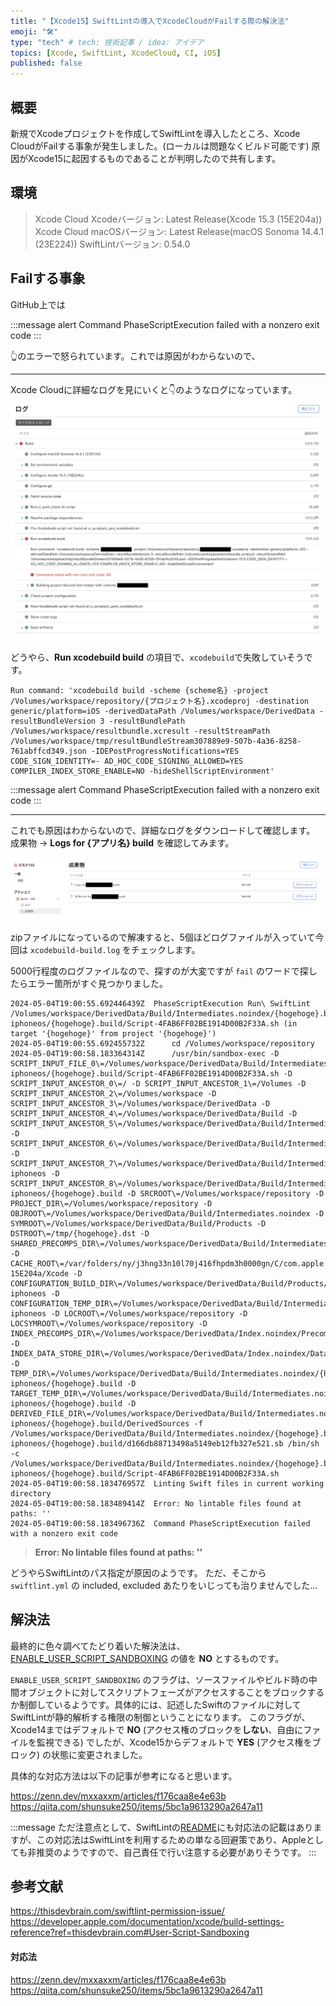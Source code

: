 ```yaml
---
title: "【Xcode15】SwiftLintの導入でXcodeCloudがFailする際の解決法"
emoji: "🛠️"
type: "tech" # tech: 技術記事 / idea: アイデア
topics: [Xcode, SwiftLint, XcodeCloud, CI, iOS]
published: false
---
```


## 概要

新規でXcodeプロジェクトを作成してSwiftLintを導入したところ、Xcode CloudがFailする事象が発生しました。(ローカルは問題なくビルド可能です)
原因がXcode15に起因するものであることが判明したので共有します。

## 環境

> Xcode Cloud Xcodeバージョン: Latest Release(Xcode 15.3 (15E204a))
> Xcode Cloud macOSバージョン: Latest Release(macOS Sonoma 14.4.1 (23E224))
> SwiftLintバージョン: 0.54.0

## Failする事象

GitHub上では

:::message alert
Command PhaseScriptExecution failed with a nonzero exit code
:::

👆のエラーで怒られています。これでは原因がわからないので、

-----

Xcode Cloudに詳細なログを見にいくと👇のようなログになっています。
![xcodecloud-log](https://raw.githubusercontent.com/mrs1669/zenn-article/main/Resources/Images/20240505_swiftlint-xcode15/xcodecloud-log.png)

どうやら、**Run xcodebuild build** の項目で、`xcodebuild`で失敗していそうです。

``` shell: Xcode Cloud Failコマンド
Run command: 'xcodebuild build -scheme {scheme名} -project /Volumes/workspace/repository/{プロジェクト名}.xcodeproj -destination generic/platform=iOS -derivedDataPath /Volumes/workspace/DerivedData -resultBundleVersion 3 -resultBundlePath /Volumes/workspace/resultbundle.xcresult -resultStreamPath /Volumes/workspace/tmp/resultBundleStream307889e9-507b-4a36-8258-761abffcd349.json -IDEPostProgressNotifications=YES CODE_SIGN_IDENTITY=- AD_HOC_CODE_SIGNING_ALLOWED=YES COMPILER_INDEX_STORE_ENABLE=NO -hideShellScriptEnvironment'
```

:::message alert
Command PhaseScriptExecution failed with a nonzero exit code
:::

-----

これでも原因はわからないので、詳細なログをダウンロードして確認します。
成果物 -> **Logs for {アプリ名} build** を確認してみます。

![XcodeCloud詳細ログ](https://raw.githubusercontent.com/mrs1669/zenn-article/main/Resources/Images/20240505_swiftlint-xcode15/xcodecloud-artifact.png)

zipファイルになっているので解凍すると、5個ほどログファイルが入っていて今回は `xcodebuild-build.log` をチェックします。

5000行程度のログファイルなので、探すのが大変ですが `fail` のワードで探したらエラー箇所がすぐ見つかりました。

``` shell: Xcode Cloud ログ
2024-05-04T19:00:55.692446439Z	PhaseScriptExecution Run\ SwiftLint /Volumes/workspace/DerivedData/Build/Intermediates.noindex/{hogehoge}.build/Debug-iphoneos/{hogehoge}.build/Script-4FAB6FF02BE1914D00B2F33A.sh (in target '{hogehoge}' from project '{hogehoge}')
2024-05-04T19:00:55.692455732Z	    cd /Volumes/workspace/repository
2024-05-04T19:00:58.183364314Z	    /usr/bin/sandbox-exec -D SCRIPT_INPUT_FILE_0\=/Volumes/workspace/DerivedData/Build/Intermediates.noindex/{hogehoge}.build/Debug-iphoneos/{hogehoge}.build/Script-4FAB6FF02BE1914D00B2F33A.sh -D SCRIPT_INPUT_ANCESTOR_0\=/ -D SCRIPT_INPUT_ANCESTOR_1\=/Volumes -D SCRIPT_INPUT_ANCESTOR_2\=/Volumes/workspace -D SCRIPT_INPUT_ANCESTOR_3\=/Volumes/workspace/DerivedData -D SCRIPT_INPUT_ANCESTOR_4\=/Volumes/workspace/DerivedData/Build -D SCRIPT_INPUT_ANCESTOR_5\=/Volumes/workspace/DerivedData/Build/Intermediates.noindex -D SCRIPT_INPUT_ANCESTOR_6\=/Volumes/workspace/DerivedData/Build/Intermediates.noindex/{hogehoge}.build -D SCRIPT_INPUT_ANCESTOR_7\=/Volumes/workspace/DerivedData/Build/Intermediates.noindex/{hogehoge}.build/Debug-iphoneos -D SCRIPT_INPUT_ANCESTOR_8\=/Volumes/workspace/DerivedData/Build/Intermediates.noindex/{hogehoge}.build/Debug-iphoneos/{hogehoge}.build -D SRCROOT\=/Volumes/workspace/repository -D PROJECT_DIR\=/Volumes/workspace/repository -D OBJROOT\=/Volumes/workspace/DerivedData/Build/Intermediates.noindex -D SYMROOT\=/Volumes/workspace/DerivedData/Build/Products -D DSTROOT\=/tmp/{hogehoge}.dst -D SHARED_PRECOMPS_DIR\=/Volumes/workspace/DerivedData/Build/Intermediates.noindex/PrecompiledHeaders -D CACHE_ROOT\=/var/folders/ny/j3hng33n10l70j416fhpdm3h0000gn/C/com.apple.DeveloperTools/15.3-15E204a/Xcode -D CONFIGURATION_BUILD_DIR\=/Volumes/workspace/DerivedData/Build/Products/Debug-iphoneos -D CONFIGURATION_TEMP_DIR\=/Volumes/workspace/DerivedData/Build/Intermediates.noindex/{hogehoge}.build/Debug-iphoneos -D LOCROOT\=/Volumes/workspace/repository -D LOCSYMROOT\=/Volumes/workspace/repository -D INDEX_PRECOMPS_DIR\=/Volumes/workspace/DerivedData/Index.noindex/PrecompiledHeaders -D INDEX_DATA_STORE_DIR\=/Volumes/workspace/DerivedData/Index.noindex/DataStore -D TEMP_DIR\=/Volumes/workspace/DerivedData/Build/Intermediates.noindex/{hogehoge}.build/Debug-iphoneos/{hogehoge}.build -D TARGET_TEMP_DIR\=/Volumes/workspace/DerivedData/Build/Intermediates.noindex/{hogehoge}.build/Debug-iphoneos/{hogehoge}.build -D DERIVED_FILE_DIR\=/Volumes/workspace/DerivedData/Build/Intermediates.noindex/{hogehoge}.build/Debug-iphoneos/{hogehoge}.build/DerivedSources -f /Volumes/workspace/DerivedData/Build/Intermediates.noindex/{hogehoge}.build/Debug-iphoneos/{hogehoge}.build/d166db88713498a5149eb12fb327e521.sb /bin/sh -c /Volumes/workspace/DerivedData/Build/Intermediates.noindex/{hogehoge}.build/Debug-iphoneos/{hogehoge}.build/Script-4FAB6FF02BE1914D00B2F33A.sh
2024-05-04T19:00:58.183476957Z	Linting Swift files in current working directory
2024-05-04T19:00:58.183489414Z	Error: No lintable files found at paths: ''
2024-05-04T19:00:58.183496736Z	Command PhaseScriptExecution failed with a nonzero exit code
```

> **Error: No lintable files found at paths: ''**

どうやらSwiftLintのパス指定が原因のようです。
ただ、そこから `swiftlint.yml` の included, excluded あたりをいじっても治りませんでした...

## 解決法

最終的に色々調べてたどり着いた解決法は、[ENABLE_USER_SCRIPT_SANDBOXING](https://developer.apple.com/documentation/xcode/build-settings-reference?ref=thisdevbrain.com#User-Script-Sandboxing) の値を **NO** とするものです。

`ENABLE_USER_SCRIPT_SANDBOXING` のフラグは、ソースファイルやビルド時の中間オブジェクトに対してスクリプトフェーズがアクセスすることをブロックするか制御しているようです。具体的には、記述したSwiftのファイルに対してSwiftLintが静的解析する権限の制御ということになります。
このフラグが、Xcode14まではデフォルトで **NO** (アクセス権のブロックを**しない**、自由にファイルを監視できる) でしたが、Xcode15からデフォルトで **YES** (アクセス権をブロック) の状態に変更されました。

具体的な対応方法は以下の記事が参考になると思います。

https://zenn.dev/mxxaxxm/articles/f176caa8e4e63b
https://qiita.com/shunsuke250/items/5bc1a9613290a2647a11

:::message
ただ注意点として、SwiftLintの[README](https://github.com/realm/SwiftLint/blob/d1e5810b274dd1f9572a9199144619d41733768f/README.md#xcode)にも対応法の記載はありますが、この対応法はSwiftLintを利用するための単なる回避策であり、Appleとしても非推奨のようですので、自己責任で行い注意する必要がありそうです。
:::

## 参考文献
https://thisdevbrain.com/swiftlint-permission-issue/
https://developer.apple.com/documentation/xcode/build-settings-reference?ref=thisdevbrain.com#User-Script-Sandboxing

#### 対応法
https://zenn.dev/mxxaxxm/articles/f176caa8e4e63b
https://qiita.com/shunsuke250/items/5bc1a9613290a2647a11